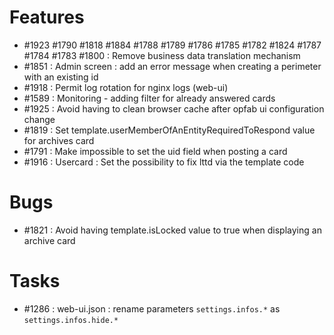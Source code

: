 

# Features



* #1923 #1790 #1818 #1884 #1788 #1789 #1786 #1785 #1782 #1824 #1787 #1784 #1783 #1800 : Remove business data translation mechanism
* #1851 : Admin screen : add an error message when creating a perimeter with an existing id 
* #1918 : Permit log rotation for nginx logs (web-ui)
* #1589 : Monitoring - adding filter for already answered cards
* #1925 : Avoid having to clean browser cache after opfab ui configuration change
* #1819 : Set template.userMemberOfAnEntityRequiredToRespond value for archives card
* #1791 : Make impossible to set the uid field when posting a card
* #1916 : Usercard : Set the possibility to fix lttd via the template code

# Bugs

* #1821 : Avoid having template.isLocked value to true when displaying an archive card

# Tasks

* #1286 : web-ui.json : rename parameters `settings.infos.*` as `settings.infos.hide.*`


